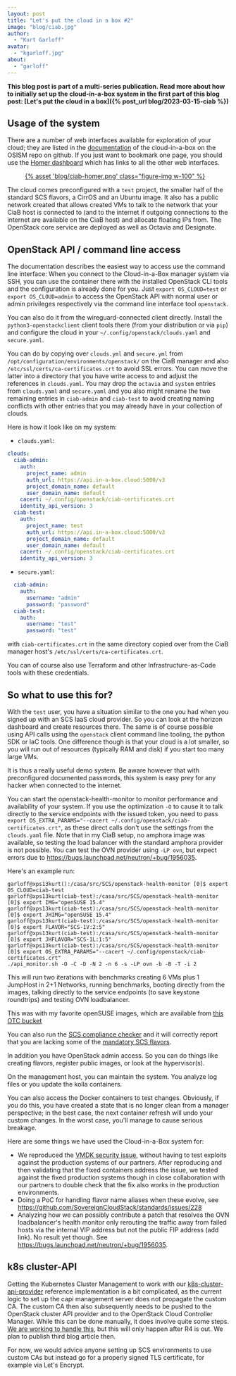 ```yaml
---
layout: post
title: "Let's put the cloud in a box #2"
image: "blog/ciab.jpg"
author:
  - "Kurt Garloff"
avatar:
  - "kgarloff.jpg"
about:
  - "garloff"
---
```


**This blog post is part of a multi-series publication. Read more about how to initially set up
the cloud-in-a-box system in the first part of this blog post:
[Let's put the cloud in a box]({% post_url blog/2023-03-15-ciab %})**  

## Usage of the system

There are a number of web interfaces available for exploration of your cloud;
they are listed in the [documentation](https://github.com/osism/cloud-in-a-box/blob/main/README.md)
of the cloud-in-a-box on the OSISM repo on github. If you just want to bookmark one page, you should
use the [Homer dashboard](https://homer.services.in-a-box.cloud/) which has links to all the other
web interfaces.

<figure class="figure mx-auto d-block" style="width:100%">
  <a href="{% asset "blog/ciab-homer.png" @path %}" alt="Homer Screenshot">
    {% asset 'blog/ciab-homer.png' class="figure-img w-100" %}
  </a>
</figure>

The cloud comes preconfigured with a `test` project, the smaller half of the standard SCS flavors,
a CirrOS and an Ubuntu image. It also has a public network created that allows created VMs
to talk to the network that your CiaB host is connected to (and to the internet if outgoing
connections to the internet are available on the CiaB host) and allocate floating IPs from.
The OpenStack core service are deployed as well as Octavia and Designate.

## OpenStack API / command line access

The documentation describes the easiest way to access use the command line interface:
When you connect to the Cloud-in-a-Box manager system via SSH, you can use the container there
with the installed OpenStack CLI tools and the configuration is already done
for you. Just `export OS_CLOUD=test` or `export OS_CLOUD=admin` to access the
OpenStack API with normal user or admin privileges respectively via the
command line interface tool `openstack`.

You can also do it from the wireguard-connected client directly. Install the
`python3-openstackclient` client tools there (from your distribution or via `pip`)
and configure the cloud in your `~/.config/openstack/clouds.yaml` and `secure.yaml`.

You can do by copying over `clouds.yml` and `secure.yml` from `/opt/configuration/environments/openstack/`
on the CiaB manager and also `/etc/ssl/certs/ca-certificates.crt` to avoid
SSL errors. You can move the latter into a directory that you have write access
to and adjust the references in `clouds.yaml`. You may drop the `octavia` and `system`
entries from `clouds.yaml` and `secure.yaml` and you also might rename the two remaining
entries in `ciab-admin` and `ciab-test` to avoid creating naming conflicts with other
entries that you may already have in your collection of clouds.

Here is how it look like on my system:
* `clouds.yaml`:
```yaml
clouds:
  ciab-admin:
    auth:
      project_name: admin
      auth_url: https://api.in-a-box.cloud:5000/v3
      project_domain_name: default
      user_domain_name: default
    cacert: ~/.config/openstack/ciab-certificates.crt
    identity_api_version: 3
  ciab-test:
    auth:
      project_name: test
      auth_url: https://api.in-a-box.cloud:5000/v3
      project_domain_name: default
      user_domain_name: default
    cacert: ~/.config/openstack/ciab-certificates.crt
    identity_api_version: 3
```
* `secure.yaml`:
```yaml
  ciab-admin:
    auth:
      username: "admin"
      password: "password"
  ciab-test:
    auth:
      username: "test"
      password: "test"
```
with `ciab-certificates.crt` in the same directory copied over from the
CiaB manager host's `/etc/ssl/certs/ca-certificates.crt`.

You can of course also use Terraform and other Infrastructure-as-Code tools
with these credentials.

## So what to use this for?

With the `test` user, you have a situation similar to the one you had when you signed
up with an SCS IaaS cloud provider. So you can look at the horizon dashboard and
create resources there. The same is of course possible using API calls using the
`openstack` client command line tooling, the python SDK or IaC tools. One
difference though is that your cloud is a lot smaller, so you will run out
of resources (typically RAM and disk) if you start too many large VMs.

It is thus a really useful demo system. Be aware however that with preconfigured
documented passwords, this system is easy prey for any hacker when connected to
the internet.

You can start the openstack-health-monitor to monitor performance and availability
of your system. If you use the optimization `-O` to
cause it to talk directly to the service endpoints with the issued token, you need
to pass `export OS_EXTRA_PARAMS="--cacert ~/.config/openstack/ciab-certificates.crt"`,
as these direct calls don't use the settings from the `clouds.yaml` file. Note that
in my CiaB setup, no amphora image was available, so testing the load balancer
with the standard amphora provider is not possible. You can test the OVN provider
using `-LP ovn`, but expect errors due to <https://bugs.launchpad.net/neutron/+bug/1956035>.

Here's an example run:
```shell
garloff@xps13kurt():/casa/src/SCS/openstack-health-monitor [0]$ export OS_CLOUD=ciab-test
garloff@xps13kurt(ciab-test):/casa/src/SCS/openstack-health-monitor [0]$ export IMG="openSUSE 15.4"
garloff@xps13kurt(ciab-test):/casa/src/SCS/openstack-health-monitor [0]$ export JHIMG="openSUSE 15.4"
garloff@xps13kurt(ciab-test):/casa/src/SCS/openstack-health-monitor [0]$ export FLAVOR="SCS-1V:2:5"
garloff@xps13kurt(ciab-test):/casa/src/SCS/openstack-health-monitor [0]$ export JHFLAVOR="SCS-1L:1:5"
garloff@xps13kurt(ciab-test):/casa/src/SCS/openstack-health-monitor [0]$ export OS_EXTRA_PARAMS="--cacert ~/.config/openstack/ciab-certificates.crt"
./api_monitor.sh -O -C -D -N 2 -n 6 -s -LP ovn -b -B -T -i 2
```
This will run two iterations with benchmarks creating 6 VMs plus 1 JumpHost
in 2+1 Networks, running benchmarks, booting directly from the images,
talking directly to the service endpoints (to save keystone roundtrips)
and testing OVN loadbalancer.

This was with my favorite openSUSE images, which are available from
[this OTC bucket](https://kfg.images.obs-website.eu-de.otc.t-systems.com/)

You can also run the [SCS compliance checker](https://github.com/SovereignCloudStack/standards/tree/main/Tests)
and it will correctly report that you are lacking some of the
[mandatory SCS flavors](https://github.com/SovereignCloudStack/standards/blob/main/Tests/iaas/SCS-Spec.MandatoryFlavors.verbose.yaml).

In addition you have OpenStack admin access. So you can do things like creating flavors,
register public images, or look at the hypervisor(s).

On the management host, you can maintain the system. You analyze log files or you
update the kolla containers.

You can also access the Docker containers to test changes. Obviously, if you do this,
you have created a state that is no longer clean from a manager perspective; in the
best case, the next container refresh will undo your custom changes. In the worst case,
you'll manage to cause serious breakage.

Here are some things we have used the Cloud-in-a-Box system for:
* We reproduced the [VMDK security issue](https://scs.community/security/2023/01/24/cve-2022-47951/),
  without having to test exploits against the production systems of our partners.
  After reproducing and then validating that the fixed containers address the issue,
  we tested against the fixed production systems though in close collaboration with our partners to
  double check that the fix also works in the production environments.
* Doing a PoC for handling flavor name aliases when these evolve, see
  <https://github.com/SovereignCloudStack/standards/issues/228>
* Analyzing how we can possibly contribute a patch that resolves the OVN loadbalancer's
  health monitor only rerouting the traffic away from failed hosts via the internal VIP
  address but not the public FIP address (add link). No result yet though.
  See <https://bugs.launchpad.net/neutron/+bug/1956035>.

## k8s cluster-API

Getting the Kubernetes Cluster Management to work with our
[k8s-cluster-api-provider](https://github.com/SovereignCloudStack/k8s-cluster-api-provider)
reference implementation is a bit complicated, as the current logic to set up
the capi management server does not propagate the custom CA. The custom CA
then also subsequently needs to be pushed to the OpenStack cluster API provider
and to the OpenStack Cloud Controller Manager. While this can be done manually,
it does involve quite some steps.
[We are working to handle this](https://github.com/SovereignCloudStack/k8s-cluster-api-provider/issues/372),
but this will
only happen after R4 is out. We plan to publish third blog article then.

For now, we would advice anyone setting up SCS environments to use custom CAs
but instead go for a properly signed TLS certificate, for example via Let's Encrypt.
